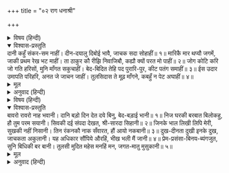 +++
title = "०२ राग धनाश्री"

+++


<details><summary>विषय (हिन्दी)</summary>

(४)
</details>

<details open><summary>विश्वास-प्रस्तुति</summary>
दानी कहुँ संकर-सम नाहीं।  
दीन-दयालु दिबोई भावै, जाचक सदा सोहाहीं॥ १॥  
मारिकै मार थप्यौ जगमें, जाकी प्रथम रेख भट माहीं।  
ता ठाकुर कौ रीझि निवाजिबौ, कह्यौ क्यों परत मो पाहीं॥ २॥  
जोग कोटि करि जो गति हरिसों, मुनि माँगत सकुचाहीं।  
बेद-बिदित तेहि पद पुरारि-पुर, कीट पतंग समाहीं॥ ३॥  
ईस उदार उमापति परिहरि, अनत जे जाचन जाहीं।  
तुलसिदास ते मूढ़ माँगने, कबहुँ न पेट अघाहीं॥ ४॥
</details>

<details><summary>मूल</summary>

दानी कहुँ संकर-सम नाहीं।  
दीन-दयालु दिबोई भावै, जाचक सदा सोहाहीं॥ १॥  
मारिकै मार थप्यौ जगमें, जाकी प्रथम रेख भट माहीं।  
ता ठाकुर कौ रीझि निवाजिबौ, कह्यौ क्यों परत मो पाहीं॥ २॥  
जोग कोटि करि जो गति हरिसों, मुनि माँगत सकुचाहीं।  
बेद-बिदित तेहि पद पुरारि-पुर, कीट पतंग समाहीं॥ ३॥  
ईस उदार उमापति परिहरि, अनत जे जाचन जाहीं।  
तुलसिदास ते मूढ़ माँगने, कबहुँ न पेट अघाहीं॥ ४॥
</details>

<details><summary>अनुवाद (हिन्दी)</summary>

भावार्थ—शंकरके समान दानी कहीं नहीं है। वे दीनदयालु हैं, देना ही उनके मन भाता है, माँगनेवाले उन्हें सदा सुहाते हैं॥ १॥ वीरोंमें अग्रणी कामदेवको भस्म करके फिर बिना ही शरीर जगत् में उसे रहने दिया, ऐसे प्रभुका प्रसन्न होकर कृपा करना मुझसे क्योंकर कहा जा सकता है?॥ २॥ करोड़ों प्रकारसे योगकी साधना करके मुनिगण जिस परम गतिको भगवान् हरिसे माँगते हुए सकुचाते हैं वही परम गति त्रिपुरारि शिवजीकी पुरी काशीमें कीट-पतंग भी पा जाते हैं, यह वेदोंसे प्रकट है॥ ३॥ ऐसे परम उदार भगवान् पार्वतीपतिको छोड़कर जो लोग दूसरी जगह माँगने जाते हैं, उन मूर्ख माँगनेवालोंका पेट भलीभाँति कभी नहीं भरता॥ ४॥
</details>

<details><summary>विषय (हिन्दी)</summary>

(५)
</details>

<details open><summary>विश्वास-प्रस्तुति</summary>
बावरो रावरो नाह भवानी।  
दानि बड़ो दिन देत दये बिनु, बेद-बड़ाई भानी॥ १॥  
निज घरकी बरबात बिलोकहु, हौ तुम परम सयानी।  
सिवकी दई संपदा देखत, श्री-सारदा सिहानी॥ २॥  
जिनके भाल लिखी लिपि मेरी, सुखकी नहीं निसानी।  
तिन रंकनकौ नाक सँवारत, हौं आयो नकबानी॥ ३॥  
दुख-दीनता दुखी इनके दुख, जाचकता अकुलानी।  
यह अधिकार सौंपिये औरहिं, भीख भली मैं जानी॥ ४॥  
प्रेम-प्रसंसा-बिनय-ब्यंगजुत, सुनि बिधिकी बर बानी।  
तुलसी मुदित महेस मनहिं मन, जगत-मातु मुसुकानी॥ ५॥
</details>

<details><summary>मूल</summary>

बावरो रावरो नाह भवानी।  
दानि बड़ो दिन देत दये बिनु, बेद-बड़ाई भानी॥ १॥  
निज घरकी बरबात बिलोकहु, हौ तुम परम सयानी।  
सिवकी दई संपदा देखत, श्री-सारदा सिहानी॥ २॥  
जिनके भाल लिखी लिपि मेरी, सुखकी नहीं निसानी।  
तिन रंकनकौ नाक सँवारत, हौं आयो नकबानी॥ ३॥  
दुख-दीनता दुखी इनके दुख, जाचकता अकुलानी।  
यह अधिकार सौंपिये औरहिं, भीख भली मैं जानी॥ ४॥  
प्रेम-प्रसंसा-बिनय-ब्यंगजुत, सुनि बिधिकी बर बानी।  
तुलसी मुदित महेस मनहिं मन, जगत-मातु मुसुकानी॥ ५॥
</details>

<details><summary>अनुवाद (हिन्दी)</summary>

भावार्थ—(ब्रह्माजी लोगोंका भाग्य बदलते-बदलते हैरान होकर पार्वतीजीके पास जाकर कहने लगे) हे भवानी! आपके नाथ (शिवजी) पागल हैं। सदा देते ही रहते हैं। जिन लोगोंने कभी किसीको दान देकर बदलेमें पानेका कुछ भी अधिकार नहीं प्राप्त किया, ऐसे लोगोंको भी वे दे डालते हैं, जिससे वेदकी मर्यादा टूटती है॥ १॥ आप बड़ी सयानी हैं, अपने घरकी भलाई तो देखिये (यों देते-देते घर खाली होने लगा है, अनधिकारियोंको) शिवजीकी दी हुई अपार सम्पत्ति देख-देखकर लक्ष्मी और सरस्वती भी (व्यंगसे) आपकी बड़ाई कर रही हैं॥ २॥ जिन लोगोंके मस्तकपर मैंने सुखका नाम-निशान भी नहीं लिखा था, आपके पति शिवजीके पागलपनके कारण उन कंगालोंके लिये स्वर्ग सजाते-सजाते मेरे नाकों दम आ गया है॥ ३॥ कहीं भी रहनेको जगह न पाकर दीनता और दुःखियोंके दुःख भी दुःखी हो रहे हैं और याचकता तो व्याकुल हो उठी है। लोगोंकी भाग्यलिपि बनानेका यह अधिकार कृपाकर आप किसी दूसरेको सौंपिये, मैं तो इस अधिकारकी अपेक्षा भीख माँगकर खाना अच्छा समझता हूँ॥ ४॥ इस प्रकार ब्रह्माजीकी प्रेम, प्रशंसा, विनय और व्यंगसे भरी हुई सुन्दर वाणी सुनकर महादेवजी मन-ही-मन मुदित हुए और जगज्जननी पार्वती मुसकराने लगीं॥ ५॥
</details>
